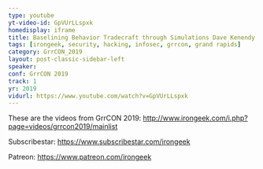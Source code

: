 ```yaml
---
type: youtube
yt-video-id: GpVUrLLspxk
homedisplay: iframe
title: Baselining Behavior Tradecraft through Simulations Dave Kenendy
tags: [irongeek, security, hacking, infosec, grrcon, grand rapids]
category: GrrCON_2019
layout: post-classic-sidebar-left
speaker: 
conf: GrrCON 2019
track: 1
yr: 2019
vidurl: https://www.youtube.com/watch?v=GpVUrLLspxk
---
```

These are the videos from GrrCON 2019:
http://www.irongeek.com/i.php?page=videos/grrcon2019/mainlist

Subscribestar:
https://www.subscribestar.com/irongeek

Patreon:
https://www.patreon.com/irongeek